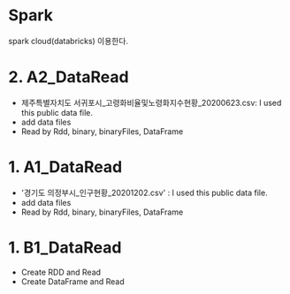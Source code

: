 # Spark
spark cloud(databricks) 이용한다.


# 2. A2_DataRead
* 제주특별자치도 서귀포시_고령화비율및노령화지수현황_20200623.csv: I used this public data file.
* add data files
* Read by Rdd, binary, binaryFiles, DataFrame

# 1. A1_DataRead
* '경기도 의정부시_인구현황_20201202.csv' : I used this public data file.
* add data files
* Read by Rdd, binary, binaryFiles, DataFrame

# 1. B1_DataRead
* Create RDD and Read
* Create DataFrame and Read
